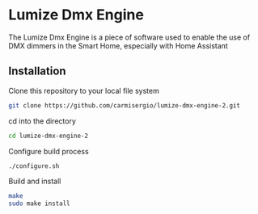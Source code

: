 # Lumize Dmx Engine

The Lumize Dmx Engine is a piece of software used to enable the use of DMX dimmers in the Smart Home, especially with Home Assistant

## Installation

Clone this repository to your local file system

```bash
git clone https://github.com/carmisergio/lumize-dmx-engine-2.git
```
cd into the directory
```bash
cd lumize-dmx-engine-2
```
Configure build process
```bash
./configure.sh
```
Build and install
```bash
make 
sudo make install
```
